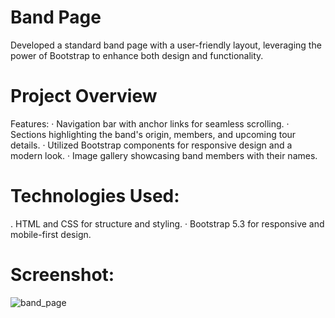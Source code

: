 # Band Page
Developed a standard band page with a user-friendly layout, leveraging the power of
Bootstrap to enhance both design and functionality.

# Project Overview
Features:
· Navigation bar with anchor links for seamless scrolling.
· Sections highlighting the band's origin, members, and upcoming tour details.
· Utilized Bootstrap components for responsive design and a modern look.
· Image gallery showcasing band members with their names.

# Technologies Used:
. HTML and CSS for structure and styling.
· Bootstrap 5.3 for responsive and mobile-first design.

# Screenshot:
![band_page](https://github.com/PriyanshGarg15/BAND_PAGE/assets/116974262/95fb8c16-1273-4163-a6a7-6ea86ce281be)
